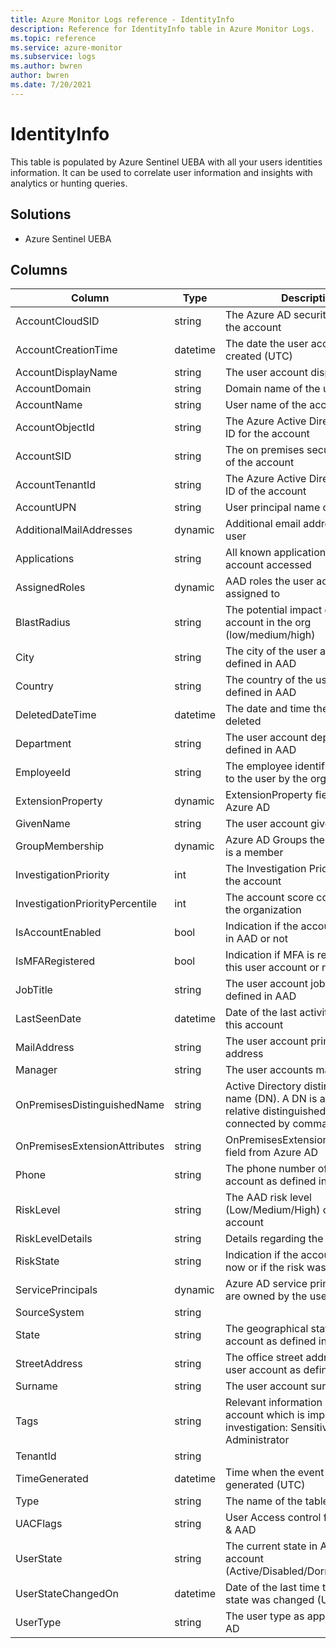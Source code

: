 ```yaml
---
title: Azure Monitor Logs reference - IdentityInfo
description: Reference for IdentityInfo table in Azure Monitor Logs.
ms.topic: reference
ms.service: azure-monitor
ms.subservice: logs
ms.author: bwren
author: bwren
ms.date: 7/20/2021
---
```


# IdentityInfo

 This table is populated by Azure Sentinel UEBA with all your users identities information. It can be used to correlate user information and insights with analytics or hunting queries.

## Solutions

- Azure Sentinel UEBA




## Columns

|Column|Type|Description|
|---|---|---|
|AccountCloudSID|string|The Azure AD security identifier of the account|
|AccountCreationTime|datetime|The date the user account was created (UTC)|
|AccountDisplayName|string|The user account display name|
|AccountDomain|string|Domain name of the user account|
|AccountName|string|User name of the account|
|AccountObjectId|string|The Azure Active Directory object ID for the account|
|AccountSID|string|The on premises security identifier of the account|
|AccountTenantId|string|The Azure Active Directory Tenant ID of the account|
|AccountUPN|string|User principal name of the account|
|AdditionalMailAddresses|dynamic|Additional email addresses of the user|
|Applications|string|All known applications this user account accessed|
|AssignedRoles|dynamic|AAD roles the user account is assigned to|
|BlastRadius|string|The potential impact of the user account in the org (low/medium/high)|
|City|string|The city of the user account as defined in AAD|
|Country|string|The country of the user account as defined in AAD|
|DeletedDateTime|datetime|The date and time the user was deleted|
|Department|string|The user account department as defined in AAD|
|EmployeeId|string|The employee identifier assigned to the user by the organization|
|ExtensionProperty|dynamic|ExtensionProperty fields from Azure AD|
|GivenName|string|The user account given name|
|GroupMembership|dynamic|Azure AD Groups the user account is a member|
|InvestigationPriority|int|The Investigation Priority score of the account|
|InvestigationPriorityPercentile|int|The account score compared to the organization |
|IsAccountEnabled|bool|Indication if the account is enabled in AAD or not|
|IsMFARegistered|bool|Indication if MFA is registered for this user account or not|
|JobTitle|string|The user account job title as defined in AAD|
|LastSeenDate|datetime|Date of the last activity observed in this account|
|MailAddress|string|The user account primary email address|
|Manager|string|The user accounts manager alias|
|OnPremisesDistinguishedName|string|Active Directory distinguished name (DN). A DN is a sequence of relative distinguished names (RDN) connected by commas.|
|OnPremisesExtensionAttributes|string|OnPremisesExtensionAttributes field from Azure AD|
|Phone|string|The phone number of the user account as defined in AAD|
|RiskLevel|string|The AAD risk level (Low/Medium/High) of the user account|
|RiskLevelDetails|string|Details regarding the AAD risk level|
|RiskState|string|Indication if the account is at risk now or if the risk was remediated|
|ServicePrincipals|dynamic|Azure AD service principals that are owned by the user|
|SourceSystem|string||
|State|string|The geographical state of the user account as defined in AAD|
|StreetAddress|string|The office street address of the user account as defined in AAD|
|Surname|string|The user account surname|
|Tags|string|Relevant information on the user account which is important for investigation: Sensitive\ VIP\  Administrator|
|TenantId|string||
|TimeGenerated|datetime|Time when the event was generated (UTC)|
|Type|string|The name of the table|
|UACFlags|string|User Access control flags from AD & AAD|
|UserState|string|The current state in AAD of the account (Active/Disabled/Dormant/Lockout)|
|UserStateChangedOn|datetime|Date of the last time the account state was changed (UTC)|
|UserType|string|The user type as appears in Azure AD|
